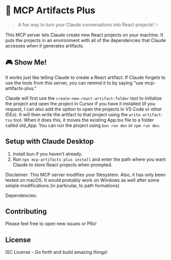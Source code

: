 # 🚀 MCP Artifacts Plus

> A fun way to turn your Claude conversations into React projects! ✨

This MCP server lets Claude create new React projects on your machine. It puts the projects in an environment with all of the dependencies that Claude accesses when it generates artifacts.

## 🎮 Show Me!

It works just like telling Claude to create a React artifact. If Claude forgets to use the tools from this server, you can remind it to by saying "use mcp-artifacts-plus."

Claude will first use the `create-new-react-artifact-folder` tool to initialize the project and open the project in Cursor if you have it installed (if you request, I can also add the option to open the projects in VS Code or other IDEs). It will then write the artifact to that project using the `write-artifact-tsx` tool. When it does this, it moves the existing App.tsx file to a folder called old_App. You can run the project using `bun run dev` or `npm run dev`.

## Setup with Claude Desktop

1. Install bun if you haven't already.
2. Run `npx mcp-artifacts-plus install` and enter the path where you want Claude to store React projects when prompted.

Disclaimer: This MCP server modifies your filesystem. Also, it has only been tested on macOS. It would probably work on Windows as well after some simple modifications (in particular, to path formations).

Dependencies:

## Contributing

Please feel free to open new issues or PRs!

## License

ISC License - Go forth and build amazing things!
